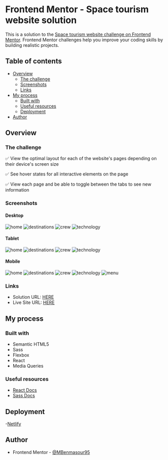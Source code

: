 # Frontend Mentor - Space tourism website solution

This is a solution to the [Space tourism website challenge on Frontend Mentor](https://www.frontendmentor.io/challenges/space-tourism-multipage-website-gRWj1URZ3). Frontend Mentor challenges help you improve your coding skills by building realistic projects.

## Table of contents

- [Overview](#overview)
  - [The challenge](#the-challenge)
  - [Screenshots](#screenshots)
  - [Links](#links)
- [My process](#my-process)
  - [Built with](#built-with)
  - [Useful resources](#useful-resources)
  - [Deployment](#deployment)
- [Author](#author)

## Overview

### The challenge

:white_check_mark: View the optimal layout for each of the website's pages depending on their device's screen size

:white_check_mark: See hover states for all interactive elements on the page

:white_check_mark: View each page and be able to toggle between the tabs to see new information

### Screenshots

#### Desktop

![home](./src/screenshots/desktop/home.png)
![destinations](./src/screenshots/desktop/destinations.png)
![crew](./src/screenshots/desktop/crew.png)
![technology](./src/screenshots/desktop/technology.png)

#### Tablet

![home](./src/screenshots/tablet/home.png)
![destinations](./src/screenshots/tablet/destinations.png)
![crew](./src/screenshots/tablet/crew.png)
![technology](./src/screenshots/tablet/technology.png)

#### Mobile

![home](./src/screenshots/mobile/home.png)
![destinations](./src/screenshots/mobile/destinations.png)
![crew](./src/screenshots/mobile/crew.png)
![technology](./src/screenshots/mobile/technology.png)
![menu](./src/screenshots/mobile/menu.png)

### Links

- Solution URL: [HERE]()
- Live Site URL: [HERE](https://storied-caramel-0c0a6c.netlify.app/)

## My process

### Built with

- Semantic HTML5
- Sass
- Flexbox
- React
- Media Queries

### Useful resources

- [React Docs](https://reactjs.org/docs/getting-started.html)
- [Sass Docs](https://sass-lang.com/documentation)

## Deployment

-[Netlify](https://www.netlify.com)

## Author

- Frontend Mentor - [@MBenmasour95](https://www.frontendmentor.io/profile/MBenmasour95)
